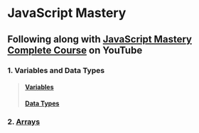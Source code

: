 # JavaScript Mastery

## Following along with [JavaScript Mastery Complete Course](https://youtu.be/xc3a_CJhjCc) on YouTube

### 1. Variables and Data Types

> #### [Variables](1_variables_and_types/Variables.md)
>
> #### [Data Types](1_variables_and_types/Data_Types.md)

### 2. [Arrays](2_arrays/Arrays.md)
